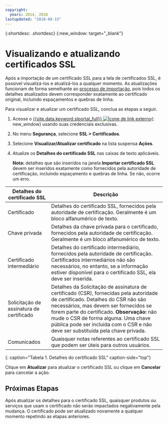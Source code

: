 ```yaml
---
copyright:
  years: 2014, 2018
lastupdated: "2018-08-15"
---
```


{:shortdesc: .shortdesc}
{:new_window: target="_blank"}

# Visualizando e atualizando certificados SSL

Após a importação de um certificado SSL para a tela de certificados SSL, é possível visualizá-los e atualizá-los a
qualquer momento. As atualizações funcionam de forma semelhante ao [processo de importação](import-ssl-certificate.html), pois todos os detalhes atualizados devem corresponder exatamente ao certificado original, incluindo espaçamentos e quebras de linha.

Para visualizar e atualizar um certificado SSL, conclua as etapas a seguir.

1. Acesse o [{{site.data.keyword.slportal_full}} ![Ícone de link externo](../../icons/launch-glyph.svg "Ícone de link externo")](https://control.softlayer.com/){: new_window} usando suas credenciais exclusivas.
2. No menu **Segurança**, selecione **SSL > Certificados**.
2. Selecione **Visualizar/Atualizar certificado** na lista suspensa **Ações**.
3. Atualize os **Detalhes do certificado SSL** nas caixas de texto aplicáveis.

   **Nota:** detalhes que são inseridos na janela **Importar certificado SSL** devem ser
inseridos exatamente como fornecidos pela autoridade de certificação, incluindo espaçamento e quebras de linha. Se não, ocorre um erro.

|Detalhes do certificado SSL  | Descrição |
| --------------------------- | ----------- |
|Certificado                  | Detalhes do certificado SSL, fornecidos pela autoridade de certificação. Geralmente é um bloco alfanumérico de texto.|
|Chave privada                  | Detalhes da chave privada para o certificado, fornecidos pela autoridade de certificação. Geralmente é um bloco alfanumérico de texto.|
|Certificado intermediário     | Detalhes do certificado intermediário, fornecidos pela autoridade de certificação. Certificados intermediários não são necessários, no entanto, se a informação estiver disponível para o certificado SSL, ela deve ser inserida.|
|Solicitação de assinatura de certificado  | Detalhes da Solicitação de assinatura de certificado (CSR), fornecidas pela autoridade de certificado. Detalhes do CSR não são necessários, mas devem ser fornecidos se forem parte do certificado. **Observação:** não mude o CSR de forma alguma. Uma chave pública pode ser incluída com o CSR e não deve ser substituída pela chave privada.|
|Comunicados                        | Quaisquer notas referentes ao certificado SSL que podem ser úteis para outros usuários.|
{: caption="Tabela 1. Detalhes do certificado SSL" caption-side="top"}

Clique em **Atualizar** para atualizar o certificado SSL ou clique em **Cancelar** para cancelar a ação.

## Próximas Etapas

Após atualizar os detalhes para o certificado SSL, quaisquer produtos ou serviços que usam o certificado não serão impactados negativamente pela mudança. O certificado pode ser atualizado novamente a qualquer momento repetindo as etapas anteriores.
